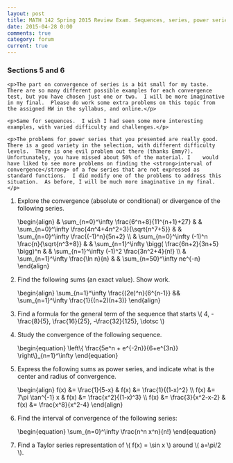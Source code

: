 ```yaml
---
layout: post
title: MATH 142 Spring 2015 Review Exam. Sequences, series, power series.
date: 2015-04-28 0:00
comments: true
category: forum
current: true
---
```


<div class="well">
	<h3>Sections 5 and 6</h3>
	
	<p>The part on convergence of series is a bit small for my taste.  There are so many different possible examples for each convergence test, but you have chosen just one or two.  I will be more imaginative in my final.  Please do work some extra problems on this topic from the assigned HW in the syllabus, and online.</p>

	<p>Same for sequences.  I wish I had seen some more interesting examples, with varied difficulty and challenges.</p>

	<p>The problems for power series that you presented are really good.  There is a good variety in the selection, with different difficulty levels.  There is one evil problem out there (thanks Emmy?).  Unfortunately, you have missed about 50% of the material. I    would have liked to see more problems on finding the <strong>interval of convergence</strong> of a few series that are not expressed as standard functions.  I did modify one of the problems to address this situation.  As before, I will be much more imaginative in my final.</p>
</div>

1. Explore the convergence (absolute or conditional) or divergence of the following series.  
	<div>
		\begin{align}
		& \sum_{n=0}^\infty \frac{6^n+8}{11^{n+1}+27} &
		& \sum_{n=0}^\infty \frac{4n^4+4n^2+3}{\sqrt{n^7+5}} &
		& \sum_{n=0}^\infty \frac{(-1)^n}{5n+2} \\
		& \sum_{n=0}^\infty (-1)^n \frac{n}{\sqrt{n^3+8}} &
		& \sum_{n=1}^\infty \bigg( \frac{6n+2}{3n+5} \bigg)^n &
		& \sum_{n=1}^\infty (-1)^2 \frac{3n^2+4}{n!} \\
		& \sum_{n=1}^\infty \frac{\ln n}{n} &
		& \sum_{n=50}^\infty ne^{-n} 
		\end{align}
	</div>

2. Find the following sums (an exact value).  Show work.
	<div>
		\begin{align}
		\sum_{n=1}^\infty \frac{(2e)^n}{6^{n-1}} &&
		\sum_{n=1}^\infty \frac{1}{(n+2)(n+3)}
		\end{align}
	</div>

3. Find a formula for the general term of the sequence that starts <span>\\( 4, -\frac{8}{5}, \frac{16}{25}, -\frac{32}{125}, \dotsc \\)</span>
	

4. Study the convergence of the following sequence.
	<div>
		\begin{equation}
		\left\{ \frac{5e^n + e^{-2n}}{6+e^{3n}} \right\}_{n=1}^\infty
		\end{equation}
	</div>

5. Express the following sums as power series, and indicate what is the center and radius of convergence.

	<div>
		\begin{align}
		f(x) &= \frac{1}{5-x} &
		f(x) &= \frac{1}{(1-x)^2} \\
		f(x) &= 7\pi \tan^{-1} x &
		f(x) &= \frac{x^2}{(1-x)^3} \\
		f(x) &= \frac{3}{x^2-x-2} &
		f(x) &= \frac{x^8}{x^2-4}
		\end{align}
	</div>

6. Find the interval of convergence of the following series:

	<div>
		\begin{equation}
		\sum_{n=0}^\infty \frac{n^n x^n}{n!}
		\end{equation}
	</div>

7. Find a Taylor series representation of <span>\\( f(x) = \sin x \\)</span> around <span>\\( a=\pi/2 \\)</span>.
